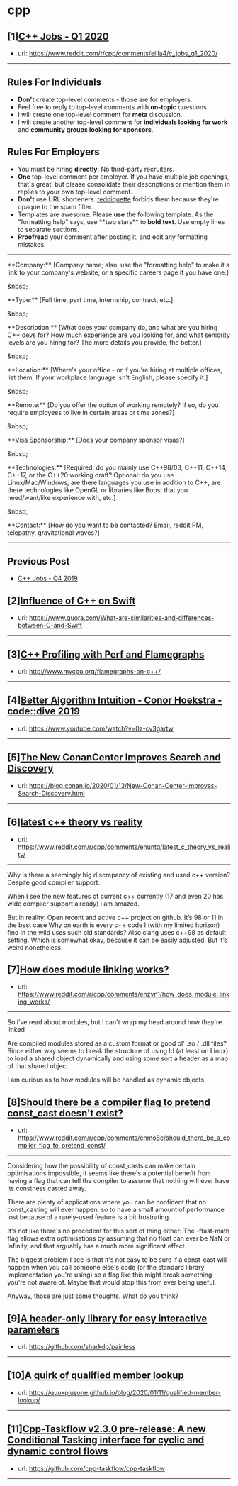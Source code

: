 # cpp
## [1][C++ Jobs - Q1 2020](https://www.reddit.com/r/cpp/comments/eiila4/c_jobs_q1_2020/)
- url: https://www.reddit.com/r/cpp/comments/eiila4/c_jobs_q1_2020/
---
Rules For Individuals
---------------------

* **Don't** create top-level comments - those are for employers.
* Feel free to reply to top-level comments with **on-topic** questions.
* I will create one top-level comment for **meta** discussion.
* I will create another top-level comment for **individuals looking for work** and **community groups looking for sponsors**.

Rules For Employers
---------------------

* You must be hiring **directly**. No third-party recruiters.
* **One** top-level comment per employer. If you have multiple job openings, that's great, but please consolidate their descriptions or mention them in replies to your own top-level comment.
* **Don't** use URL shorteners. [reddiquette](https://www.reddit.com/wiki/reddiquette) forbids them because they're opaque to the spam filter.
* Templates are awesome. Please **use** the following template. As the "formatting help" says, use \*\*two stars\*\* to **bold text**. Use empty lines to separate sections.
* **Proofread** your comment after posting it, and edit any formatting mistakes.

---

\*\*Company:\*\* [Company name; also, use the "formatting help" to make it a link to your company's website, or a specific careers page if you have one.]

&amp;nbsp;

\*\*Type:\*\* [Full time, part time, internship, contract, etc.]

&amp;nbsp;

\*\*Description:\*\* [What does your company do, and what are you hiring C++ devs for? How much experience are you looking for, and what seniority levels are you hiring for? The more details you provide, the better.]

&amp;nbsp;

\*\*Location:\*\* [Where's your office - or if you're hiring at multiple offices, list them. If your workplace language isn't English, please specify it.]

&amp;nbsp;

\*\*Remote:\*\* [Do you offer the option of working remotely? If so, do you require employees to live in certain areas or time zones?]

&amp;nbsp;

\*\*Visa Sponsorship:\*\* [Does your company sponsor visas?]

&amp;nbsp;

\*\*Technologies:\*\* [Required: do you mainly use C++98/03, C++11, C++14, C++17, or the C++20 working draft? Optional: do you use Linux/Mac/Windows, are there languages you use in addition to C++, are there technologies like OpenGL or libraries like Boost that you need/want/like experience with, etc.]

&amp;nbsp;

\*\*Contact:\*\* [How do you want to be contacted? Email, reddit PM, telepathy, gravitational waves?]

---

Previous Post
--------------

* [C++ Jobs - Q4 2019](https://www.reddit.com/r/cpp/comments/dbqgbw/c_jobs_q4_2019/)
## [2][Influence of C++ on Swift](https://www.reddit.com/r/cpp/comments/eo10jo/influence_of_c_on_swift/)
- url: https://www.quora.com/What-are-similarities-and-differences-between-C-and-Swift
---

## [3][C++ Profiling with Perf and Flamegraphs](https://www.reddit.com/r/cpp/comments/enxeew/c_profiling_with_perf_and_flamegraphs/)
- url: http://www.mycpu.org/flamegraphs-on-c++/
---

## [4][Better Algorithm Intuition - Conor Hoekstra - code::dive 2019](https://www.reddit.com/r/cpp/comments/eo2mtl/better_algorithm_intuition_conor_hoekstra/)
- url: https://www.youtube.com/watch?v=0z-cv3gartw
---

## [5][The New ConanCenter Improves Search and Discovery](https://www.reddit.com/r/cpp/comments/eo4ivz/the_new_conancenter_improves_search_and_discovery/)
- url: https://blog.conan.io/2020/01/13/New-Conan-Center-Improves-Search-Discovery.html
---

## [6][latest c++ theory vs reality](https://www.reddit.com/r/cpp/comments/enuntq/latest_c_theory_vs_reality/)
- url: https://www.reddit.com/r/cpp/comments/enuntq/latest_c_theory_vs_reality/
---
Why is there a seemingly big discrepancy of existing and used c++ version? Despite good compiler support.

When I see the new features of current c++ currently (17 and even 20 has wide compiler support already) i am amazed.

But in reality:
Open recent and active c++ project on github.
It’s 98 or 11 in the best case
Why on earth is every c++ code I (with my limited horizon) find in the wild uses such old standards?
Also clang uses c++98 as default setting. Which is somewhat okay, because it can be easily adjusted. But it’s weird nonetheless.
## [7][How does module linking works?](https://www.reddit.com/r/cpp/comments/enzvn1/how_does_module_linking_works/)
- url: https://www.reddit.com/r/cpp/comments/enzvn1/how_does_module_linking_works/
---
So i've read about modules, but I can't wrap my head around how they're linked

Are compiled modules stored as a custom format or good ol' .so / .dll files? Since either way seems to break the structure of using ld (at least on Linux) to load a shared object dynamically and using some sort a header as a map of that shared object.

I am curious as to how modules will be handled as dynamic objects
## [8][Should there be a compiler flag to pretend const_cast doesn't exist?](https://www.reddit.com/r/cpp/comments/enmo8c/should_there_be_a_compiler_flag_to_pretend_const/)
- url: https://www.reddit.com/r/cpp/comments/enmo8c/should_there_be_a_compiler_flag_to_pretend_const/
---
Considering how the possibility of const_casts can make certain optimisations impossible, it seems like there's a potential benefit from having a flag that can tell the compiler to assume that nothing will ever have its constness casted away.

There are plenty of applications where you can be confident that no const_casting will ever happen, so to have a small amount of performance lost because of a rarely-used feature is a bit frustrating.

It's not like there's no precedent for this sort of thing either: The -ffast-math flag allows extra optimisations by assuming that no float can ever be NaN or Infinity, and that arguably has a much more significant effect.

The biggest problem I see is that it's not easy to be sure if a const-cast will happen when you call someone else's code (or the standard library implementation you're using) so a flag like this might break something you're not aware of. Maybe that would stop this from ever being useful.

Anyway, those are just some thoughts. What do you think?
## [9][A header-only library for easy interactive parameters](https://www.reddit.com/r/cpp/comments/enq4lc/a_headeronly_library_for_easy_interactive/)
- url: https://github.com/sharkdp/painless
---

## [10][A quirk of qualified member lookup](https://www.reddit.com/r/cpp/comments/enhvos/a_quirk_of_qualified_member_lookup/)
- url: https://quuxplusone.github.io/blog/2020/01/11/qualified-member-lookup/
---

## [11][Cpp-Taskflow v2.3.0 pre-release: A new Conditional Tasking interface for cyclic and dynamic control flows](https://www.reddit.com/r/cpp/comments/enk1s5/cpptaskflow_v230_prerelease_a_new_conditional/)
- url: https://github.com/cpp-taskflow/cpp-taskflow
---

